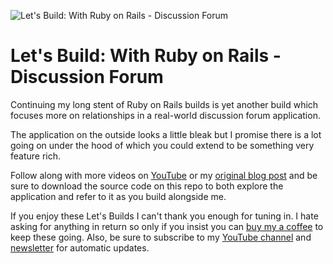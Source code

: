 ![Let's Build: With Ruby on Rails - Discussion Forum](https://i.imgur.com/GA9Azed.jpg)

# Let's Build: With Ruby on Rails - Discussion Forum

Continuing my long stent of Ruby on Rails builds is yet another build which focuses more on relationships in a real-world discussion forum application.

The application on the outside looks a little bleak but I promise there is a lot going on under the hood of which you could extend to be something very feature rich. 

Follow along with more videos on [YouTube](https://www.youtube.com/playlist?list=PL01nNIgQ4uxNkDZNMON-TrzDVNIk3cOz4) or my [original blog post](https://web-crunch.com/lets-build-with-ruby-on-rails-discussion-forum) and be sure to download the source code on this repo to both explore the application and refer to it as you build alongside me.

If you enjoy these Let's Builds I can't thank you enough for tuning in. I hate asking for anything in return so only if you insist you can [buy my a coffee](https://buymeacoff.ee/webcrunch) to keep these going. Also, be sure to subscribe to my [YouTube channel](https://youtube.com/c/webcrunch) and [newsletter](https://web-crunch.com/subscribe) for automatic updates. 
